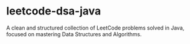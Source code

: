 # leetcode-dsa-java
A clean and structured collection of LeetCode problems solved in Java, focused on mastering Data Structures and Algorithms.
